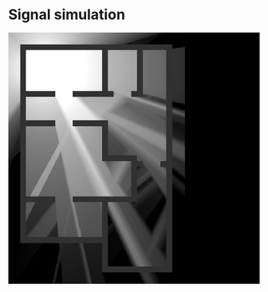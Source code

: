 # Signal simulation

![example](https://raw.githubusercontent.com/TomaszRewak/Signal-simulation/simulation/Out/ray.jpg)

